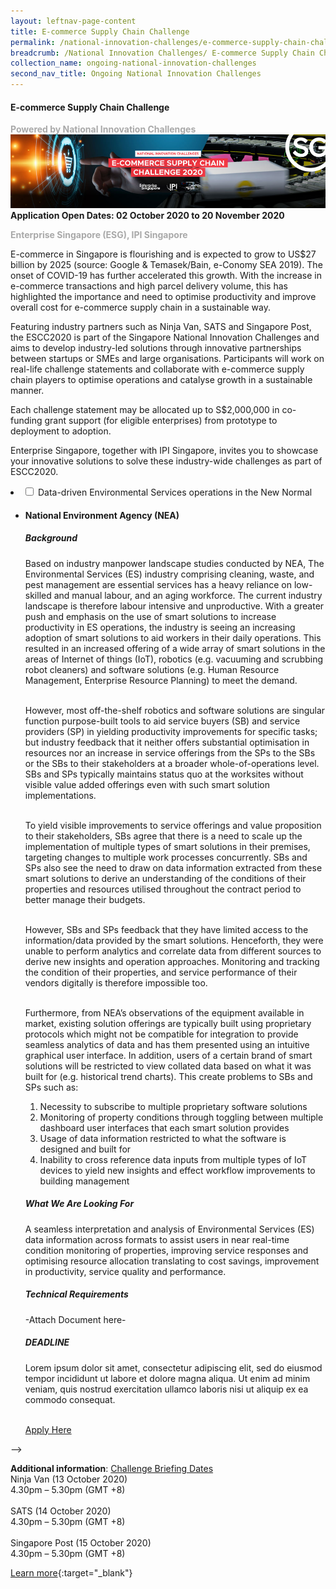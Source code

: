 ```yaml
---
layout: leftnav-page-content
title: E-commerce Supply Chain Challenge
permalink: /national-innovation-challenges/e-commerce-supply-chain-challenge
breadcrumb: /National Innovation Challenges/ E-commerce Supply Chain Challenge
collection_name: ongoing-national-innovation-challenges
second_nav_title: Ongoing National Innovation Challenges
---
```


#### **E-commerce Supply Chain Challenge**

<font color="#a9a9a9"><b>Powered by National Innovation Challenges</b></font>
[![3](/images/E-commerce-Supply-Chain-Challenge.jpg)](https://ecommercesupplychain.innovation-challenge.sg/)
**Application Open Dates: 02 October 2020 to 20 November 2020**<br>

<font color=" #a9a9a9"><b>Enterprise Singapore (ESG), IPI Singapore </b></font>

E-commerce in Singapore is flourishing and is expected to grow to US$27 billion by 2025 (source: Google & Temasek/Bain, e-Conomy SEA 2019). The onset of COVID-19 has further accelerated this growth. With the increase in e-commerce transactions and high parcel delivery volume, this has highlighted the importance and need to optimise productivity and improve overall cost for e-commerce supply chain in a sustainable way. 
 
Featuring industry partners such as Ninja Van, SATS and Singapore Post, the ESCC2020 is part of the Singapore National Innovation Challenges and aims to develop industry-led solutions through innovative partnerships between startups or SMEs and large organisations. Participants will work on real-life challenge statements and collaborate with e-commerce supply chain players to optimise operations and catalyse growth in a sustainable manner.
 
Each challenge statement may be allocated up to S$2,000,000 in co-funding grant support (for eligible enterprises) from prototype to deployment to adoption.
 
Enterprise Singapore, together with IPI Singapore, invites you to showcase your innovative solutions to solve these industry-wide challenges as part of ESCC2020.

<!--
<div id="wrapper">
    <h4> Challenge Statement(s) </h4>
<ul>
    <!-- start of drop down box 1 -->
  <li>
    <input type="checkbox" id="list-item-1">
    <label for="list-item-1">Data-driven Environmental Services operations in the New Normal</label>
      <ul>
        <li><h4>National Environment Agency (NEA)</h4>
        <h5>Background</h5>
          Based on industry manpower landscape studies conducted by NEA, The Environmental Services (ES) industry comprising cleaning, waste, and pest management are essential services has a heavy reliance on low-skilled and manual labour, and an aging workforce. The current industry landscape is therefore labour intensive and unproductive. With a greater push and emphasis on the use of smart solutions to increase productivity in ES operations, the industry is seeing an increasing adoption of smart solutions to aid workers in their daily operations. This resulted in an increased offering of a wide array of smart solutions in the areas of Internet of things (IoT), robotics (e.g. vacuuming and scrubbing robot cleaners) and software solutions (e.g. Human Resource Management, Enterprise Resource Planning) to meet the demand. <br><br>

However, most off-the-shelf robotics and software solutions are singular function purpose-built tools to aid service buyers (SB) and service providers (SP) in yielding productivity improvements for specific tasks; but industry feedback that it neither offers substantial optimisation in resources nor an increase in service offerings from the SPs to the SBs or the SBs to their stakeholders at a broader whole-of-operations level. SBs and SPs typically maintains status quo at the worksites without visible value added offerings even with such smart solution implementations.  <br><br>

To yield visible improvements to service offerings and value proposition to their stakeholders, SBs agree that there is a need to scale up the implementation of multiple types of smart solutions in their premises, targeting changes to multiple work processes concurrently. SBs and SPs also see the need to draw on data information extracted from these smart solutions to derive an understanding of the conditions of their properties and resources utilised throughout the contract period to better manage their budgets. <br><br>

However, SBs and SPs feedback that they have limited access to the information/data provided by the smart solutions. Henceforth, they were unable to perform analytics and correlate data from different sources to derive new insights and operation approaches. Monitoring and tracking the condition of their properties, and service performance of their vendors digitally is therefore impossible too.<br><br>
 
Furthermore, from NEA’s observations of the equipment available in market, existing solution offerings are typically built using proprietary protocols which might not be compatible for integration to provide seamless analytics of data and has them presented using an intuitive graphical user interface. In addition, users of a certain brand of smart solutions will be restricted to view collated data based on what it was built for (e.g. historical trend charts).  This create problems to SBs and SPs such as:<br>
1.	Necessity to subscribe to multiple proprietary software solutions<br>
2.	Monitoring of property conditions through toggling between multiple dashboard user interfaces that each smart solution provides <br>
3.	Usage of data information restricted to what the software is designed and built for<br>
4.	Inability to cross reference data inputs from multiple types of IoT devices to yield new insights and effect workflow improvements to building management   <br>     

<h5>What We Are Looking For</h5>
A seamless interpretation and analysis of Environmental Services (ES) data information across formats to assist users in near real-time condition monitoring of properties, improving service responses and optimising resource allocation translating to cost savings, improvement in productivity, service quality and performance.

<h5>Technical Requirements</h5>
-Attach Document here-

<h5>DEADLINE</h5>
Lorem ipsum dolor sit amet, consectetur adipiscing elit, sed do eiusmod tempor incididunt ut labore et dolore magna aliqua. Ut enim ad minim veniam, quis nostrud exercitation ullamco laboris nisi ut aliquip ex ea commodo consequat.<br><br>

<a href="https://ecommercesupplychain.innovation-challenge.sg/" target="_blank" >Apply Here</a>
        </li>
      </ul>
    </li>
  
<!-- end of drop down box 3-->
</ul>
</div>

-->

<b>Additional information</b>: [Challenge Briefing Dates](https://ecommercesupplychain.innovation-challenge.sg/)<br>
Ninja Van (13 October 2020)<br>
4.30pm – 5.30pm (GMT +8)
<br><br>
SATS (14 October 2020)<br>
4.30pm – 5.30pm (GMT +8)
<br><br>
Singapore Post (15 October 2020)<br>
4.30pm – 5.30pm (GMT +8)

[Learn more](https://ecommercesupplychain.innovation-challenge.sg/){:target="_blank"}


